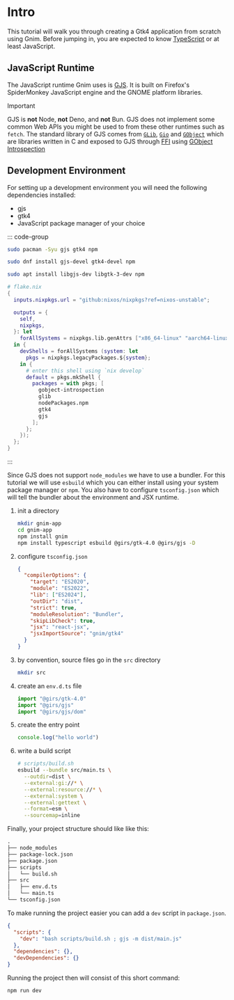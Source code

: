 # Intro

This tutorial will walk you through creating a Gtk4 application from scratch
using Gnim. Before jumping in, you are expected to know
[TypeScript](https://learnxinyminutes.com/typescript/) or at least JavaScript.

## JavaScript Runtime

The JavaScript runtime Gnim uses is [GJS](https://gitlab.gnome.org/GNOME/gjs).
It is built on Firefox's SpiderMonkey JavaScript engine and the GNOME platform
libraries.

> [!IMPORTANT]
>
> GJS is **not** Node, **not** Deno, and **not** Bun. GJS does not implement
> some common Web APIs you might be used to from these other runtimes such as
> `fetch`. The standard library of GJS comes from
> [`GLib`](https://docs.gtk.org/glib/), [`Gio`](https://docs.gtk.org/gio//) and
> [`GObject`](https://docs.gtk.org/gobject/) which are libraries written in C
> and exposed to GJS through
> [FFI](https://en.wikipedia.org/wiki/Foreign_function_interface) using
> [GObject Introspection](https://gi.readthedocs.io/en/latest/)

## Development Environment

For setting up a development environment you will need the following
dependencies installed:

- gjs
- gtk4
- JavaScript package manager of your choice

::: code-group

```sh [Arch]
sudo pacman -Syu gjs gtk4 npm
```

```sh [Fedora]
sudo dnf install gjs-devel gtk4-devel npm
```

```sh [Ubuntu]
sudo apt install libgjs-dev libgtk-3-dev npm
```

```nix [Nix]
# flake.nix
{
  inputs.nixpkgs.url = "github:nixos/nixpkgs?ref=nixos-unstable";

  outputs = {
    self,
    nixpkgs,
  }: let
    forAllSystems = nixpkgs.lib.genAttrs ["x86_64-linux" "aarch64-linux"];
  in {
    devShells = forAllSystems (system: let
      pkgs = nixpkgs.legacyPackages.${system};
    in {
      # enter this shell using `nix develop`
      default = pkgs.mkShell {
        packages = with pkgs; [
          gobject-introspection
          glib
          nodePackages.npm
          gtk4
          gjs
        ];
      };
    });
  };
}
```

:::

Since GJS does not support `node_modules` we have to use a bundler. For this
tutorial we will use `esbuild` which you can either install using your system
package manager or `npm`. You also have to configure `tsconfig.json` which will
tell the bundler about the environment and JSX runtime.

1. init a directory

   ```sh
   mkdir gnim-app
   cd gnim-app
   npm install gnim
   npm install typescript esbuild @girs/gtk-4.0 @girs/gjs -D
   ```

2. configure `tsconfig.json`

   ```json
   {
     "compilerOptions": {
       "target": "ES2020",
       "module": "ES2022",
       "lib": ["ES2024"],
       "outDir": "dist",
       "strict": true,
       "moduleResolution": "Bundler",
       "skipLibCheck": true,
       "jsx": "react-jsx",
       "jsxImportSource": "gnim/gtk4"
     }
   }
   ```

3. by convention, source files go in the `src` directory

   ```sh
   mkdir src
   ```

4. create an `env.d.ts` file

   ```ts
   import "@girs/gtk-4.0"
   import "@girs/gjs"
   import "@girs/gjs/dom"
   ```

5. create the entry point

   ```ts
   console.log("hello world")
   ```

6. write a build script

   ```sh
   # scripts/build.sh
   esbuild --bundle src/main.ts \
     --outdir=dist \
     --external:gi://* \
     --external:resource://* \
     --external:system \
     --external:gettext \
     --format=esm \
     --sourcemap=inline
   ```

Finally, your project structure should like like this:

```txt
.
├── node_modules
├── package-lock.json
├── package.json
├── scripts
│   └── build.sh
├── src
│   ├── env.d.ts
│   └── main.ts
└── tsconfig.json
```

To make running the project easier you can add a `dev` script in `package.json`.

```json
{
  "scripts": {
    "dev": "bash scripts/build.sh ; gjs -m dist/main.js"
  },
  "dependencies": {},
  "devDependencies": {}
}
```

Running the project then will consist of this short command:

```sh
npm run dev
```

